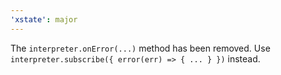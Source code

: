 ```yaml
---
'xstate': major
---
```


The `interpreter.onError(...)` method has been removed. Use `interpreter.subscribe({ error(err) => { ... } })` instead.
